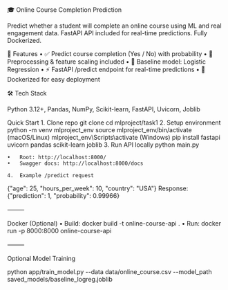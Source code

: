 🎓 Online Course Completion Prediction

Predict whether a student will complete an online course using ML and real engagement data. FastAPI API included for real-time predictions. Fully Dockerized.


🚀 Features
	•	✅ Predict course completion (Yes / No) with probability
	•	🔄 Preprocessing & feature scaling included
	•	🧮 Baseline model: Logistic Regression
	•	⚡ FastAPI /predict endpoint for real-time predictions
	•	🐳 Dockerized for easy deployment


🛠 Tech Stack

Python 3.12+, Pandas, NumPy, Scikit-learn, FastAPI, Uvicorn, Joblib

Quick Start
	1.	Clone repo
git clone <repo-url>
cd mlproject/task1
	2.	Setup environment
python -m venv mlproject_env
source mlproject_env/bin/activate (macOS/Linux)
mlproject_env\Scripts\activate (Windows)
pip install fastapi uvicorn pandas scikit-learn joblib
	3.	Run API locally
python main.py

	•	Root: http://localhost:8000/
	•	Swagger docs: http://localhost:8000/docs

	4.	Example /predict request
{"age": 25, "hours_per_week": 10, "country": "USA"}
Response: {"prediction": 1, "probability": 0.99966}

⸻

Docker (Optional)
	•	Build: docker build -t online-course-api .
	•	Run: docker run -p 8000:8000 online-course-api

⸻

Optional Model Training

python app/train_model.py --data data/online_course.csv --model_path saved_models/baseline_logreg.joblib
